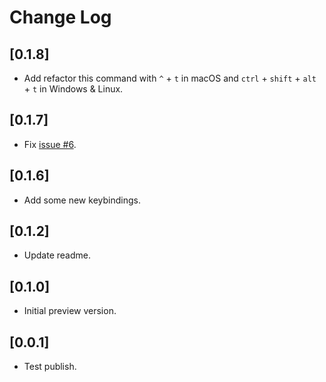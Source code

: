 # Change Log

## [0.1.8]
- Add refactor this command with `^` + `t` in macOS and `ctrl` + `shift` + `alt` + `t` in Windows & Linux.

## [0.1.7]
- Fix [issue #6](https://github.com/isudox/vscode-jetbrains-keybindings/issues/6).

## [0.1.6]
- Add some new keybindings.

## [0.1.2]
- Update readme.

## [0.1.0]
- Initial preview version.

## [0.0.1]
- Test publish.
